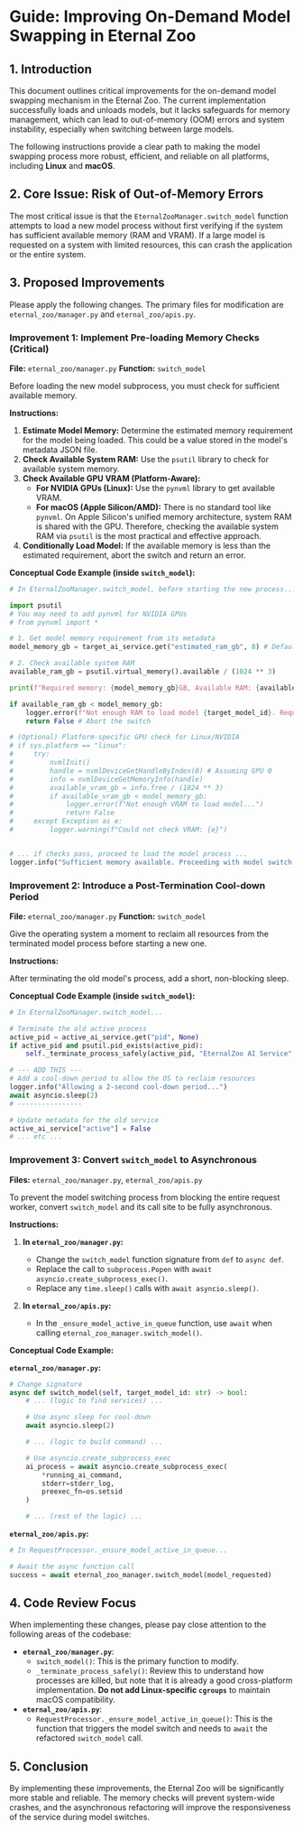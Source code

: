 # Guide: Improving On-Demand Model Swapping in Eternal Zoo

## 1. Introduction

This document outlines critical improvements for the on-demand model swapping mechanism in the Eternal Zoo. The current implementation successfully loads and unloads models, but it lacks safeguards for memory management, which can lead to out-of-memory (OOM) errors and system instability, especially when switching between large models.

The following instructions provide a clear path to making the model swapping process more robust, efficient, and reliable on all platforms, including **Linux** and **macOS**.

## 2. Core Issue: Risk of Out-of-Memory Errors

The most critical issue is that the `EternalZooManager.switch_model` function attempts to load a new model process without first verifying if the system has sufficient available memory (RAM and VRAM). If a large model is requested on a system with limited resources, this can crash the application or the entire system.

## 3. Proposed Improvements

Please apply the following changes. The primary files for modification are `eternal_zoo/manager.py` and `eternal_zoo/apis.py`.

### Improvement 1: Implement Pre-loading Memory Checks (Critical)

**File:** `eternal_zoo/manager.py`
**Function:** `switch_model`

Before loading the new model subprocess, you must check for sufficient available memory.

**Instructions:**

1.  **Estimate Model Memory:** Determine the estimated memory requirement for the model being loaded. This could be a value stored in the model's metadata JSON file.
2.  **Check Available System RAM:** Use the `psutil` library to check for available system memory.
3.  **Check Available GPU VRAM (Platform-Aware):**
    *   **For NVIDIA GPUs (Linux):** Use the `pynvml` library to get available VRAM.
    *   **For macOS (Apple Silicon/AMD):** There is no standard tool like `pynvml`. On Apple Silicon's unified memory architecture, system RAM is shared with the GPU. Therefore, checking the available system RAM via `psutil` is the most practical and effective approach.
4.  **Conditionally Load Model:** If the available memory is less than the estimated requirement, abort the switch and return an error.

**Conceptual Code Example (inside `switch_model`):**

```python
# In EternalZooManager.switch_model, before starting the new process...

import psutil
# You may need to add pynvml for NVIDIA GPUs
# from pynvml import *

# 1. Get model memory requirement from its metadata
model_memory_gb = target_ai_service.get("estimated_ram_gb", 8) # Default to 8GB if not specified

# 2. Check available system RAM
available_ram_gb = psutil.virtual_memory().available / (1024 ** 3)

print(f"Required memory: {model_memory_gb}GB, Available RAM: {available_ram_gb:.2f}GB")

if available_ram_gb < model_memory_gb:
    logger.error(f"Not enough RAM to load model {target_model_id}. Required: {model_memory_gb}GB, Available: {available_ram_gb:.2f}GB")
    return False # Abort the switch

# (Optional) Platform-specific GPU check for Linux/NVIDIA
# if sys.platform == "linux":
#     try:
#         nvmlInit()
#         handle = nvmlDeviceGetHandleByIndex(0) # Assuming GPU 0
#         info = nvmlDeviceGetMemoryInfo(handle)
#         available_vram_gb = info.free / (1024 ** 3)
#         if available_vram_gb < model_memory_gb:
#             logger.error(f"Not enough VRAM to load model...")
#             return False
#     except Exception as e:
#         logger.warning(f"Could not check VRAM: {e}")


# ... if checks pass, proceed to load the model process ...
logger.info("Sufficient memory available. Proceeding with model switch.")
```

### Improvement 2: Introduce a Post-Termination Cool-down Period

**File:** `eternal_zoo/manager.py`
**Function:** `switch_model`

Give the operating system a moment to reclaim all resources from the terminated model process before starting a new one.

**Instructions:**

After terminating the old model's process, add a short, non-blocking sleep.

**Conceptual Code Example (inside `switch_model`):**

```python
# In EternalZooManager.switch_model...

# Terminate the old active process
active_pid = active_ai_service.get("pid", None)
if active_pid and psutil.pid_exists(active_pid):
    self._terminate_process_safely(active_pid, "EternalZoo AI Service", force=True)

# --- ADD THIS ---
# Add a cool-down period to allow the OS to reclaim resources
logger.info("Allowing a 2-second cool-down period...")
await asyncio.sleep(2)
# ----------------

# Update metadata for the old service
active_ai_service["active"] = False
# ... etc ...
```

### Improvement 3: Convert `switch_model` to Asynchronous

**Files:** `eternal_zoo/manager.py`, `eternal_zoo/apis.py`

To prevent the model switching process from blocking the entire request worker, convert `switch_model` and its call site to be fully asynchronous.

**Instructions:**

1.  **In `eternal_zoo/manager.py`:**
    *   Change the `switch_model` function signature from `def` to `async def`.
    *   Replace the call to `subprocess.Popen` with `await asyncio.create_subprocess_exec()`.
    *   Replace any `time.sleep()` calls with `await asyncio.sleep()`.

2.  **In `eternal_zoo/apis.py`:**
    *   In the `_ensure_model_active_in_queue` function, use `await` when calling `eternal_zoo_manager.switch_model()`.

**Conceptual Code Example:**

**`eternal_zoo/manager.py`:**
```python
# Change signature
async def switch_model(self, target_model_id: str) -> bool:
    # ... (logic to find services) ...

    # Use async sleep for cool-down
    await asyncio.sleep(2)

    # ... (logic to build command) ...

    # Use asyncio.create_subprocess_exec
    ai_process = await asyncio.create_subprocess_exec(
        *running_ai_command,
        stderr=stderr_log,
        preexec_fn=os.setsid
    )

    # ... (rest of the logic) ...
```

**`eternal_zoo/apis.py`:**
```python
# In RequestProcessor._ensure_model_active_in_queue...

# Await the async function call
success = await eternal_zoo_manager.switch_model(model_requested)
```

## 4. Code Review Focus

When implementing these changes, please pay close attention to the following areas of the codebase:

-   **`eternal_zoo/manager.py`**:
    -   `switch_model()`: This is the primary function to modify.
    -   `_terminate_process_safely()`: Review this to understand how processes are killed, but note that it is already a good cross-platform implementation. **Do not add Linux-specific `cgroups`** to maintain macOS compatibility.
-   **`eternal_zoo/apis.py`**:
    -   `RequestProcessor._ensure_model_active_in_queue()`: This is the function that triggers the model switch and needs to `await` the refactored `switch_model` call.

## 5. Conclusion

By implementing these improvements, the Eternal Zoo will be significantly more stable and reliable. The memory checks will prevent system-wide crashes, and the asynchronous refactoring will improve the responsiveness of the service during model switches.
